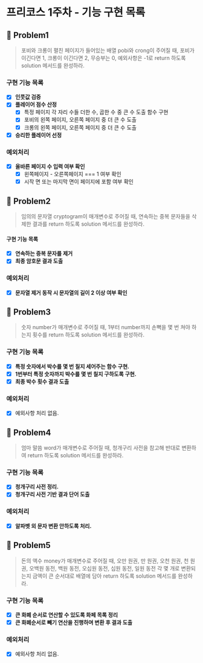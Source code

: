 # 프리코스 1주차 - 기능 구현 목록

## 🚀 Problem1

> 포비와 크롱이 펼친 페이지가 들어있는 배열 pobi와 crong이 주어질 때, 포비가 이긴다면 1, 크롱이 이긴다면 2, 무승부는 0, 예외사항은 -1로 return 하도록 solution 메서드를 완성하라.

### 구현 기능 목록

- [x] **인풋값 검증**
- [x] **플레이어 점수 산정**
  - [x] 특정 페이지 각 자리 수들 더한 수, 곱한 수 중 큰 수 도출 함수 구현
  - [x] 포비의 왼쪽 페이지, 오른쪽 페이지 중 더 큰 수 도출
  - [x] 크롱의 왼쪽 페이지, 오른쪽 페이지 중 더 큰 수 도출
- [x] **승리한 플레이어 선정**

### 예외처리

- [x] **올바른 페이지 수 입력 여부 확인**
  - [x] 왼쪽페이지 - 오른쪽페이지 === 1 여부 확인
  - [x] 시작 면 또는 마지막 면이 페이지에 포함 여부 확인

## 🚀 Problem2

> 임의의 문자열 cryptogram이 매개변수로 주어질 때, 연속하는 중복 문자들을 삭제한 결과를 return 하도록 solution 메서드를 완성하라.

#### 구현 기능 목록

- [x] **연속하는 중복 문자를 제거**
- [x] **최종 암호문 결과 도출**

### 예외처리

- [x] **문자열 제거 동작 시 문자열의 길이 2 이상 여부 확인**

## 🚀 Problem3

> 숫자 number가 매개변수로 주어질 때, 1부터 number까지 손뼉을 몇 번 쳐야 하는지 횟수를 return 하도록 solution 메서드를 완성하라.

### 구현 기능 목록

- [x] **특정 숫자에서 박수를 몇 번 칠지 세어주는 함수 구현.**
- [x] **1번부터 특정 숫자까지 박수를 몇 번 칠지 구하도록 구현.**
- [x] **최종 박수 횟수 결과 도출**

### 예외처리

- [x] 예외사항 처리 없음.

## 🚀 Problem4

> 엄마 말씀 word가 매개변수로 주어질 때, 청개구리 사전을 참고해 반대로 변환하여 return 하도록 solution 메서드를 완성하라.

### 구현 기능 목록

- [x] **청개구리 사전 정리.**
- [x] **청개구리 사전 기반 결과 단어 도출**

### 예외처리

- [x] **알파벳 외 문자 변환 안하도록 처리.**

## 🚀 Problem5

> 돈의 액수 money가 매개변수로 주어질 때, 오만 원권, 만 원권, 오천 원권, 천 원권, 오백원 동전, 백원 동전, 오십원 동전, 십원 동전, 일원 동전 각 몇 개로 변환되는지 금액이 큰 순서대로 배열에 담아 return 하도록 solution 메서드를 완성하라.

### 구현 기능 목록

- [x] **큰 화폐 순서로 연산할 수 있도록 화페 목록 정리**
- [x] **큰 화폐순서로 빼기 연산을 진행하며 변환 후 결과 도출**

### 예외처리

- [x] 예외사항 처리 없음.
